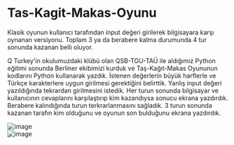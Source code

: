 # Tas-Kagit-Makas-Oyunu
Klasik oyunun kullanıcı tarafından input değeri girilerek bilgisayara karşı oynanan versiyonu. Toplam 3 ya da berabere kalma durumunda 4 tur sonunda kazanan belli oluyor.

Q Turkey'in okulumuzdaki klübü olan QSB-TGU-TAÜ ile aldığımız Python eğitimi sonunda Berliner ekibimizi kurduk ve Taş-Kağıt-Makas Oyununun kodlarını Python kullanarak yazdık. İstenen değerlerin büyük harflerle ve Türkçe karakterlere uygun girilmesi gerektiğini belirttik. Yanlış input değeri yazıldığında tekrardan girilmesini istedik. Her turun sonunda bilgisayar ve kullanıcının cevaplarını karşılaştırıp kim kazandıysa sonucu ekrana yazdırdık. Berabere kalındığında turun terkrarlanmasını sağladık. 3 turun sonunda kazanan tarafın kim olduğunu ve oyunun son bulduğunu ekrana yazdırdık.

![image](https://user-images.githubusercontent.com/102463588/166097225-2d014836-f6a2-48da-aeab-c57bdba72a8f.png)  
![image](https://user-images.githubusercontent.com/102463588/166097300-179a99bb-4682-4cf1-9d13-c0e7dd912831.png)

